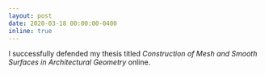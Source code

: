 ```yaml
---
layout: post
date: 2020-03-18 00:00:00-0400
inline: true
---
```


I successfully defended my thesis titled *Construction of Mesh and Smooth Surfaces in Architectural Geometry* online.
